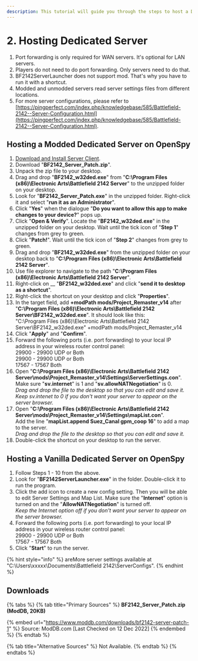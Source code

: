 ```yaml
---
description: This tutorial will guide you through the steps to host a Dedicated Server.
---
```


# 2. Hosting Dedicated Server

1. Port forwarding is only required for WAN servers. It's optional for LAN servers.
2. Players do not need to do port forwarding. Only servers need to do that.
3. BF2142ServerLauncher does not support mod. That's why you have to run it with a shortcut.
4. Modded and unmodded servers read server settings files from different locations.
5. For more server configurations, please refer to [https://pingperfect.com/index.php/knowledgebase/585/Battlefield-2142--Server-Configuration.html](https://pingperfect.com/index.php/knowledgebase/585/Battlefield-2142--Server-Configuration.html).

## Hosting a Modded Dedicated Server on OpenSpy

1. [Download and Install Server Client](https://getbf2142.weebly.com/installing-server-client.html).
2. Download "**BF2142\_Server\_Patch.zip**".
3. Unpack the zip file to your desktop.
4. Drag and drop "**BF2142\_w32ded.exe**" from "**C:\Program Files (x86)\Electronic Arts\Battlefield 2142 Server**" to the unzipped folder on your desktop.
5. Look for "**BF2142\_Server\_Patch.exe**" in the unzipped folder. Right-click it and select "**run it as an Administrator**".
6. Click "**Yes**" when the dialogue "**Do you want to allow this app to make changes to your device?**" pops up.
7. Click "**Open & Verify**". Locate the "**BF2142\_w32ded.exe**" in the unzipped folder on your desktop. Wait until the tick icon of "**Step 1**" changes from grey to green.
8. Click "**Patch!**". Wait until the tick icon of "**Step 2**" changes from grey to green.
9. Drag and drop "**BF2142\_w32ded.exe**" from the unzipped folder on your desktop back to "**C:\Program Files (x86)\Electronic Arts\Battlefield 2142 Server**"_._
10. Use file explorer to navigate to the path "**C:\Program Files (x86)\Electronic Arts\Battlefield 2142 Server**"_._
11. Right-click on __ "**BF2142\_w32ded.exe**" and click "**send it to desktop as a shortcut**".
12. Right-click the shortcut on your desktop and click "**Properties**".
13. In the target field, add **+modPath mods/Project\_Remaster\_v14** after "**C:\Program Files (x86)\Electronic Arts\Battlefield 2142 Server\BF2142\_w32ded.exe**". It should look like this:\
    ​"C:\Program Files (x86)\Electronic Arts\Battlefield 2142 Server\BF2142\_w32ded.exe" +modPath mods/Project\_Remaster\_v14
14. Click "**Apply**" and "**Confirm**".
15. Forward the following ports (i.e. port forwarding) to your local IP address in your wireless router control panel:\
    29900 - 29900 UDP or Both\
    29900 - 29900 UDP or Both\
    17567 - 17567 Both
16. Open "**C:\Program Files (x86)\Electronic Arts\Battlefield 2142 Server\mods\Project\_Remaster\_v14\Settings\ServerSettings.con**".\
    Make sure "**sv.internet**" is 1 and "**sv.allowNATNegotiation**"​ is 0.\
    _Drag and drop the file to the desktop so that you can edit and save it._ \
    _Keep sv.intenet to 0 if you don't want your server to appear on the server browser._
17. Open ​​"**C:\Program Files (x86)\Electronic Arts\Battlefield 2142 Server\mods\Project\_Remaster\_v14\Settings\mapList.con**".\
    Add the line "**mapList.append Suez\_Canal gpm\_coop 16**" to add a map to the server.\
    _Drag and drop the file to the desktop so that you can edit and save it._&#x20;
18. Double-click the shortcut on your desktop to run the server.

## Hosting a Vanilla Dedicated Server on OpenSpy

1. Follow Steps 1 - 10 from the above.
2. ​Look for "**BF2142ServerLauncher.exe**" in the folder. Double-click it to run the program.
3. Click the add icon to create a new config setting. Then you will be able to edit Server Settings and Map List. Make sure the "**Internet**" option is turned on and the "**AllowNATNegotiation**" is turned off.\
   _Keep the Internet option off if you don't want your server to appear on the server browser._​
4. Forward the following ports (i.e. port forwarding) to your local IP address in your wireless router control panel:\
   29900 - 29900 UDP or Both\
   ​17567 - 17567 Both
5. Click "**Start**" to run the server.

{% hint style="info" %}
&#x20;are​More server settings available at ​"C:\Users\xxxxx\Documents\Battlefield 2142\ServerConfigs".
{% endhint %}

## Downloads

{% tabs %}
{% tab title="Primary Sources" %}
**BF2142\_Server\_Patch.zip (ModDB, 20KB)**

{% embed url="https://www.moddb.com/downloads/bf2142-server-patch-1" %}
Source: ModDB.com \[Last Checked on 12 Dec 2022]
{% endembed %}
{% endtab %}

{% tab title="Alternative Sources" %}
Not Available.
{% endtab %}
{% endtabs %}
